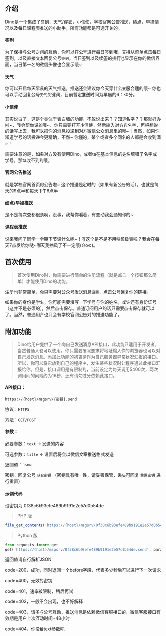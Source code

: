 ## 介绍

Dino是一个集成了签到，天气/穿衣，小信使，学校官网公告推送，绩点，早操情况以及每日课程表推送的小助手，所有功能都是可选开关的。


#### 签到
为了保持与公号之间的互动，你可以在公号进行每日签到哦，支持从菜单点击每日签到，以及直接文本回复公号`签到`。当日签到以及续签的排行也显示在你的微信界面，当日第一名的微信头像也会显示哦~

#### 天气
你可以开启每天早晨的天气推送，推送还会建议你今天穿什么衣服合适的哦~ 你也可以手动回复公号`天气`关键词，目前暂定推送时间为早晨的6：30分。

#### 小信使
其实说白了，这是个类似于表白墙的功能，不敢说出来？？知道名字？？那就好办啦~，我会帮你说的哦~，你只需要打开小信使，然后输入对方的名字，再把想说的话写上去，我可以把你的消息投递到对方微信公众消息里的哦~！当然，如果你知道学号的话投递会更精确，不然~ 你懂的，某个或者多个同名的人都是会收到滴~！

需要注意的是，如果对方没有使用Dino，或者ta在基本信息的姓名填错了名字或学号，那ta收不到的哦。


#### 官网公告推送
就是学校官网首页的公告啦~ 这个推送是定时的（如果有新公告的话），也就是每天的9点半和每天下午6点半


#### 绩点/早操推送
是不是每次查都很烦啊，没事，我帮你看着，有变动我会通知你的~


#### 课程表推送
说来我问了同学一学期下节课什么呢~！有这个是不是不用啥超级表啦？我会在每天7点发给你哒~哪天我抽风了不一定哦(⊙o⊙)。



## 首次使用

> 首次使用Dino时，你需要进行简单的注册流程（就是点击一个按钮那么简单）才能使用Dino的功能。

注册也非常简单，你只需要对公众号发送消息`设置`，点击公号回复你的链接。

如果你的身份是学生，你可能需要填写一下学号与你的姓名，或许还有身份证号（这并不是必须的），然后点击保存。普通订阅用户的话只需要点击保存就可以了。当然，普通用户也只会有学校官网公告对的推送功能了。


## 附加功能


> Dino给用户提供了一个向自己发送消息API接口，此功能只适用于开发者，当然普通人也可以使用。你只需要按照要求将地址输入你的浏览器也可以对自己发送消息。添加此功能的初衷是作为自己服务器异常状况汇报的接口。所以，你可以将它放到自己的程序中，发生某些状况时让程序通过此接口汇报给你。但是，接口调用是有限制的，当前设定为每天调用5400次，两次调用间的间隔约为16秒，还有请勿过分依赖此接口。


#### API接口：

`https://{host}/msgsrv/{密钥}.send`

协议：`HTTPS`

方法：`GET/POST`

#### 参数：
必要参数：`text` -> 发送的内容

可选参数：`title` -> 设置后将会以微信文章推送格式发送

返回值：`JSON`

密钥：回复公号 `获取密钥` （密钥具有唯一性，请妥善保管，丢失可回复 `重置密钥` 进行重置）


#### 示例代码

设密钥为 0f38c6b93efe489b9191e2e57d0b54de

> PHP 版
``` php
file_get_contents('https://{host}/msgsrv/0f38c6b93efe489b9191e2e57d0b54de.send?text='.urlencode('你好啊~'));
```

> Python 版
``` python
from requests import get
get('https://{host}/msgsrv/0f38c6b93efe489b9191e2e57d0b54de.send', params={"text": "你好啊~"})
```

返回值请自行解析JSON

code=200，成功，同时返回一个before字段，代表多少秒后可以进行下一次请求

code=400，无效的密钥

code=401，速率被限制，稍后再试

code=402，一般不会出现，也不好解释

code=403，请多与公号互动，推送消息是依赖微信客服接口的，微信客服接口有效期是用户上次互动时间+48小时

code=404，你没给text参数吧
